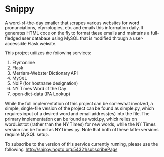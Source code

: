 # Snippy
A word-of-the-day emailer that scrapes various websites for word pronunciations, etymologies, etc. and emails this information daily. It generates HTML code on the fly to format these emails and maintains a full-fledged user database using MySQL that is modified through a user-accessible Flask website.

This project utilizes the following services:

1) Etymonline
2) Flask
3) Merriam-Webster Dictionary API
4) MySQL
5) NoIP (for hostname designation)
6) NY Times Word of the Day
7) open-dict-data (IPA Lookup)

While the full implementation of this project can be somewhat involved, a simple, single-file version of the project can be found as simple.py, which requires input of a desired word and email address(es) into the file. The primary implementation can be found as wotd.py, which relies on wordList.txt (rather than the NY Times) for new words, while the NY Times version can be found as NYTimes.py. Note that both of these latter versions require MySQL setup.

To subscribe to the version of this service currently running, please use the following: http://snippy.hopto.org:54321/subscribePage

